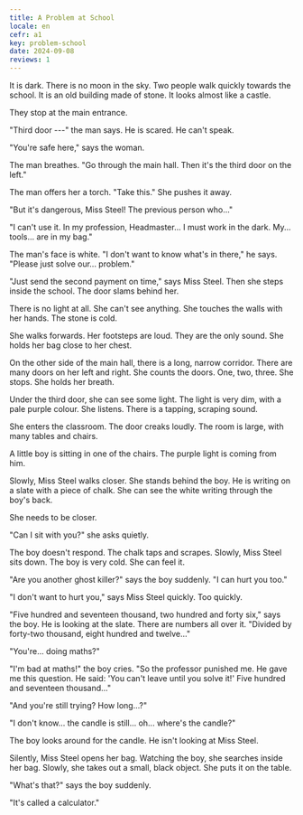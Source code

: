 ```yaml
---
title: A Problem at School
locale: en
cefr: a1
key: problem-school
date: 2024-09-08
reviews: 1
---
```


It is dark. There is no moon in the sky. Two people walk quickly towards the school. It is an old building made of stone. It looks almost like a castle.

They stop at the main entrance.

"Third door ---" the man says. He is scared. He can't speak.

"You're safe here," says the woman.

The man breathes. "Go through the main hall. Then it's the third door on the left."

The man offers her a torch. "Take this." She pushes it away.

"But it's dangerous, Miss Steel! The previous person who..."

"I can't use it. In my profession, Headmaster... I must work in the dark. My... tools... are in my bag."

The man's face is white. "I don't want to know what's in there," he says. "Please just solve our... problem."

"Just send the second payment on time," says Miss Steel. Then she steps inside the school. The door slams behind her.

There is no light at all. She can't see anything. She touches the walls with her hands. The stone is cold.

She walks forwards. Her footsteps are loud. They are the only sound. She holds her bag close to her chest.

On the other side of the main hall, there is a long, narrow corridor. There are many doors on her left and right. She counts the doors. One, two, three. She stops. She holds her breath.

Under the third door, she can see some light. The light is very dim, with a pale purple colour. She listens. There is a tapping, scraping sound.

She enters the classroom. The door creaks loudly. The room is large, with many tables and chairs.

A little boy is sitting in one of the chairs. The purple light is coming from him.

Slowly, Miss Steel walks closer. She stands behind the boy. He is writing on a slate with a piece of chalk. She can see the white writing through the boy's back.

She needs to be closer.

"Can I sit with you?" she asks quietly.

The boy doesn't respond. The chalk taps and scrapes. Slowly, Miss Steel sits down. The boy is very cold. She can feel it.

"Are you another ghost killer?" says the boy suddenly. "I can hurt you too."

"I don't want to hurt you," says Miss Steel quickly. Too quickly.

"Five hundred and seventeen thousand, two hundred and forty six," says the boy. He is looking at the slate. There are numbers all over it. "Divided by forty-two thousand, eight hundred and twelve..."

"You're... doing maths?"

"I'm bad at maths!" the boy cries. "So the professor punished me. He gave me this question. He said: 'You can't leave until you solve it!' Five hundred and seventeen thousand..."

"And you're still trying? How long...?"

"I don't know... the candle is still... oh... where's the candle?"

The boy looks around for the candle. He isn't looking at Miss Steel.

Silently, Miss Steel opens her bag. Watching the boy, she searches inside her bag. Slowly, she takes out a small, black object. She puts it on the table.

"What's that?" says the boy suddenly.

"It's called a calculator."